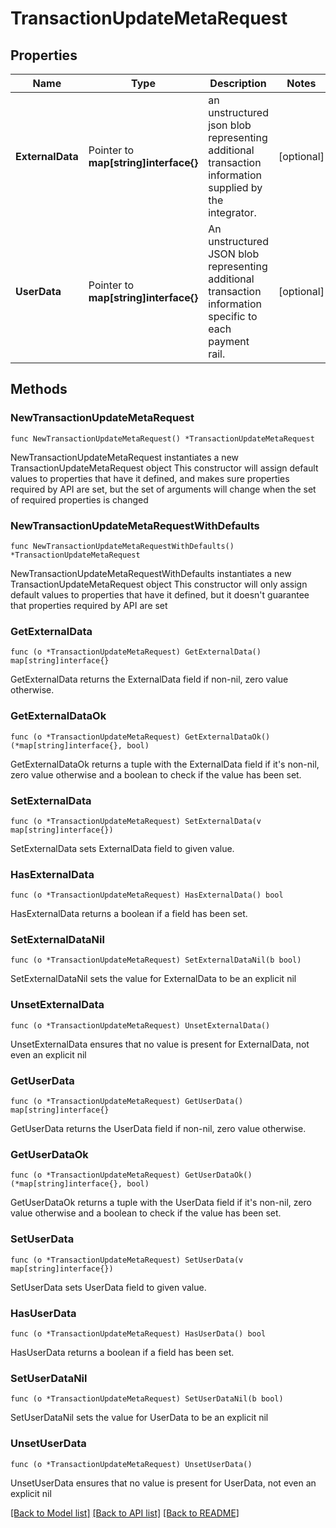 # TransactionUpdateMetaRequest

## Properties

Name | Type | Description | Notes
------------ | ------------- | ------------- | -------------
**ExternalData** | Pointer to **map[string]interface{}** | an unstructured json blob representing additional transaction information supplied by the integrator. | [optional] 
**UserData** | Pointer to **map[string]interface{}** | An unstructured JSON blob representing additional transaction information specific to each payment rail. | [optional] 

## Methods

### NewTransactionUpdateMetaRequest

`func NewTransactionUpdateMetaRequest() *TransactionUpdateMetaRequest`

NewTransactionUpdateMetaRequest instantiates a new TransactionUpdateMetaRequest object
This constructor will assign default values to properties that have it defined,
and makes sure properties required by API are set, but the set of arguments
will change when the set of required properties is changed

### NewTransactionUpdateMetaRequestWithDefaults

`func NewTransactionUpdateMetaRequestWithDefaults() *TransactionUpdateMetaRequest`

NewTransactionUpdateMetaRequestWithDefaults instantiates a new TransactionUpdateMetaRequest object
This constructor will only assign default values to properties that have it defined,
but it doesn't guarantee that properties required by API are set

### GetExternalData

`func (o *TransactionUpdateMetaRequest) GetExternalData() map[string]interface{}`

GetExternalData returns the ExternalData field if non-nil, zero value otherwise.

### GetExternalDataOk

`func (o *TransactionUpdateMetaRequest) GetExternalDataOk() (*map[string]interface{}, bool)`

GetExternalDataOk returns a tuple with the ExternalData field if it's non-nil, zero value otherwise
and a boolean to check if the value has been set.

### SetExternalData

`func (o *TransactionUpdateMetaRequest) SetExternalData(v map[string]interface{})`

SetExternalData sets ExternalData field to given value.

### HasExternalData

`func (o *TransactionUpdateMetaRequest) HasExternalData() bool`

HasExternalData returns a boolean if a field has been set.

### SetExternalDataNil

`func (o *TransactionUpdateMetaRequest) SetExternalDataNil(b bool)`

 SetExternalDataNil sets the value for ExternalData to be an explicit nil

### UnsetExternalData
`func (o *TransactionUpdateMetaRequest) UnsetExternalData()`

UnsetExternalData ensures that no value is present for ExternalData, not even an explicit nil
### GetUserData

`func (o *TransactionUpdateMetaRequest) GetUserData() map[string]interface{}`

GetUserData returns the UserData field if non-nil, zero value otherwise.

### GetUserDataOk

`func (o *TransactionUpdateMetaRequest) GetUserDataOk() (*map[string]interface{}, bool)`

GetUserDataOk returns a tuple with the UserData field if it's non-nil, zero value otherwise
and a boolean to check if the value has been set.

### SetUserData

`func (o *TransactionUpdateMetaRequest) SetUserData(v map[string]interface{})`

SetUserData sets UserData field to given value.

### HasUserData

`func (o *TransactionUpdateMetaRequest) HasUserData() bool`

HasUserData returns a boolean if a field has been set.

### SetUserDataNil

`func (o *TransactionUpdateMetaRequest) SetUserDataNil(b bool)`

 SetUserDataNil sets the value for UserData to be an explicit nil

### UnsetUserData
`func (o *TransactionUpdateMetaRequest) UnsetUserData()`

UnsetUserData ensures that no value is present for UserData, not even an explicit nil

[[Back to Model list]](../README.md#documentation-for-models) [[Back to API list]](../README.md#documentation-for-api-endpoints) [[Back to README]](../README.md)


